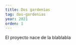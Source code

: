 ```yaml
---
title: Dos gardenias
tag: dos-gardenias
year: 2021
orden: 1
---
```

El proyecto nace de la blablabla
